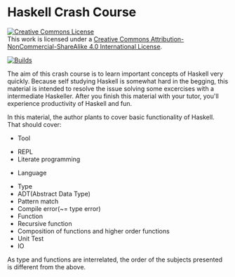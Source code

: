 # Haskell Crash Course

<a rel="license" href="http://creativecommons.org/licenses/by-nc-sa/4.0/"><img alt="Creative Commons License" style="border-width:0" src="https://i.creativecommons.org/l/by-nc-sa/4.0/88x31.png" /></a><br />This work is licensed under a <a rel="license" href="http://creativecommons.org/licenses/by-nc-sa/4.0/">Creative Commons Attribution-NonCommercial-ShareAlike 4.0 International License</a>.

[![Builds](https://github.com/ywata/haskell-crash-course/actions/workflows/build.yml/badge.svg)](https://github.com/ywata/haskell-crash-course/actions/workflows/build.yml)

The aim of this crash course is to learn important concepts of Haskell very quickly.
Because self studying Haskell is somewhat hard in the begging,
this material is intended to resolve the issue solving some excercises with a intermediate Haskeller.
After you finish this material with your tutor, you'll experience productivity of Haskell and fun.

In this material, the author plants to cover basic functionality of Haskell.
That should cover:
* Tool
- REPL
- Literate programming

* Language
- Type
 - ADT(Abstract Data Type)
 - Pattern match
 - Compile error(~= type error)
- Function
 - Recursive function
 - Composition of functions and higher order functions
- Unit Test
- IO

As type and functions are interrelated, the order of the subjects presented is different from
the above. 




